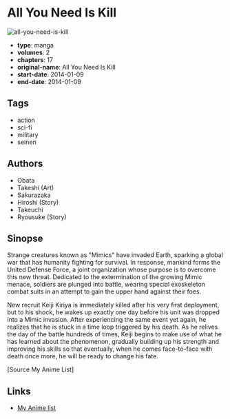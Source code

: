 # All You Need Is Kill

![all-you-need-is-kill](https://cdn.myanimelist.net/images/manga/1/128447.jpg)

-   **type**: manga
-   **volumes**: 2
-   **chapters**: 17
-   **original-name**: All You Need Is Kill
-   **start-date**: 2014-01-09
-   **end-date**: 2014-01-09

## Tags

-   action
-   sci-fi
-   military
-   seinen

## Authors

-   Obata
-   Takeshi (Art)
-   Sakurazaka
-   Hiroshi (Story)
-   Takeuchi
-   Ryousuke (Story)

## Sinopse

Strange creatures known as "Mimics" have invaded Earth, sparking a global war that has humanity fighting for survival. In response, mankind forms the United Defense Force, a joint organization whose purpose is to overcome this new threat. Dedicated to the extermination of the growing Mimic menace, soldiers are plunged into battle, wearing special exoskeleton combat suits in an attempt to gain the upper hand against their foes.

New recruit Keiji Kiriya is immediately killed after his very first deployment, but to his shock, he wakes up exactly one day before his unit was dropped into a Mimic invasion. After experiencing the same event yet again, he realizes that he is stuck in a time loop triggered by his death. As he relives the day of the battle hundreds of times, Keiji begins to make use of what he has learned about the phenomenon, gradually building up his strength and improving his skills so that eventually, when he comes face-to-face with death once more, he will be ready to change his fate.

[Source My Anime List]

## Links

-   [My Anime list](https://myanimelist.net/manga/62887/All_You_Need_Is_Kill)
